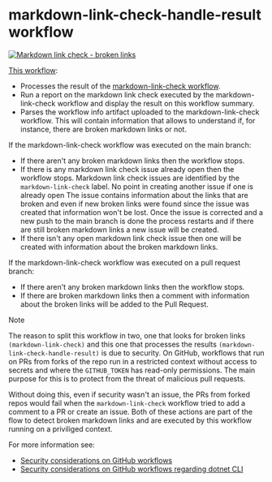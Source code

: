 # markdown-link-check-handle-result workflow

[![Markdown link check - broken links](https://github.com/edumserrano/dotnet-sdk-extensions/actions/workflows/markdown-link-check-handle-result.yml/badge.svg)](https://github.com/edumserrano/dotnet-sdk-extensions/actions/workflows/markdown-link-check-handle-result.yml)

[This workflow](/.github/workflows/markdown-link-check-handle-result.yml):

- Processes the result of the [markdown-link-check workflow](/docs/dev-notes/workflows/markdown-link-check-workflow.md).
- Run a report on the markdown link check executed by the markdown-link-check workflow and display the result on this workflow summary.
- Parses the workflow info artifact uploaded to the markdown-link-check workflow. This will contain information that allows to understand if, for instance, there are broken markdown links or not.

If the markdown-link-check workflow was executed on the main branch:

- If there aren't any broken markdown links then the workflow stops.
- If there is any markdown link check issue already open then the workflow stops. Markdown link check issues are identified by the `markdown-link-check` label. No point in creating another issue if one is already open The issue contains information about the links that are broken and even if new broken links were found since the issue was created that information won't be lost. Once the issue is corrected and a new push to the main branch is done the process restarts and if there are still broken markdown links a new issue will be created.
- If there isn't any open markdown link check issue then one will be created with information about the broken markdown links.

If the markdown-link-check workflow was executed on a pull request branch:

- If there aren't any broken markdown links then the workflow stops.
- If there are broken markdown links then a comment with information about the broken links will be added to the Pull Request.

> [!NOTE]
>
> The reason to split this workflow in two, one that looks for broken links `(markdown-link-check)` and this one that processes the results `(markdown-link-check-handle-result)` is due to security. On GitHub, workflows that run on PRs from forks of the repo run in a restricted context without access to secrets and where the `GITHUB_TOKEN` has read-only permissions. The main purpose for this is to protect from the threat of malicious pull requests.
>
> Without doing this, even if security wasn't an issue, the PRs from forked repos would fail when the `markdown-link-check` workflow tried to add a comment to a PR or create an issue. Both of these actions are part of the flow to detect broken markdown links and are executed by this workflow running on a priviliged context.
>
> For more information see:
>
> - [Security considerations on GitHub workflows](/docs/dev-notes/workflows/security-considerations.md)
> - [Security considerations on GitHub workflows regarding dotnet CLI](/docs/dev-notes/workflows/security-considerations-and-dotnet.md)
